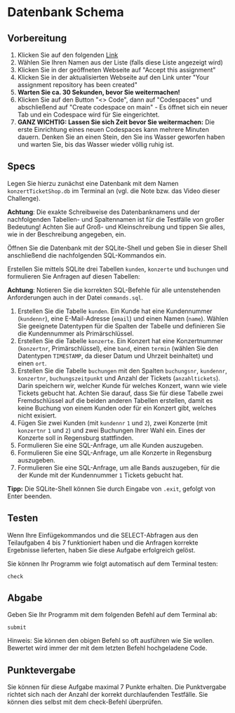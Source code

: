 # Datenbank Schema

## Vorbereitung
1. Klicken Sie auf den folgenden [Link](https://classroom.github.com/a/f2syTWSl)
2. Wählen Sie Ihren Namen aus der Liste (falls diese Liste angezeigt wird)
2. Klicken Sie in der geöffneten Webseite auf "Accept this assignment"
3. Klicken Sie in der aktualisierten Webseite auf den Link unter "Your assignment repository has been created"
4. **Warten Sie ca. 30 Sekunden, bevor Sie weitermachen!**
5. Klicken Sie auf den Button "<> Code", dann auf "Codespaces" und abschließend auf "Create codespace on main" - Es öffnet sich ein neuer Tab und ein Codespace wird für Sie eingerichtet.
6. **GANZ WICHTIG: Lassen Sie sich Zeit bevor Sie weitermachen:** Die erste Einrichtung eines neuen Codespaces kann mehrere Minuten dauern. Denken Sie an einen Stein, den Sie ins Wasser geworfen haben und warten Sie, bis das Wasser wieder völlig ruhig ist.

## Specs
Legen Sie hierzu zunächst eine Datenbank mit dem Namen ```konzertTicketShop.db``` im Terminal an (vgl. die Note bzw. das Video dieser Challenge). 

**Achtung**: Die exakte Schreibweise des Datenbanknamens und der nachfolgenden Tabellen- und Spaltennamen ist für die Testfälle von großer Bedeutung! Achten Sie auf Groß- und Kleinschreibung und tippen Sie alles, wie in der Beschreibung angegeben, ein.

Öffnen Sie die Datenbank mit der SQLite-Shell und geben Sie in dieser Shell anschließend die nachfolgenden SQL-Kommandos ein.

Erstellen Sie mittels SQLite drei Tabellen ```kunden```, ```konzerte``` und ```buchungen``` und formulieren Sie Anfragen auf diesen Tabellen:

**Achtung**: Notieren Sie die korrekten SQL-Befehle für alle untenstehenden Anforderungen auch in der Datei ```commands.sql```.

1. Erstellen Sie die Tabelle ```kunden```. Ein Kunde hat eine Kundennummer (```kundennr```), eine E-Mail-Adresse (```email```) und einen Namen (```name```). Wählen Sie geeignete Datentypen für die Spalten der Tabelle und definieren Sie die Kundennummer als Primärschlüssel.
2. Erstellen Sie die Tabelle ```konzerte```. Ein Konzert hat eine Konzertnummer (```konzertnr```, Primärschlüssel), eine ```band```, einen ```termin``` (wählen Sie den Datentypen ```TIMESTAMP```, da dieser Datum und Uhrzeit beinhaltet) und einen ```ort```.
3. Erstellen Sie die Tabelle ```buchungen``` mit den Spalten ```buchungsnr```, ```kundennr```, ```konzertnr```, ```buchungszeitpunkt``` und Anzahl der Tickets (```anzahltickets```). Darin speichern wir, welcher Kunde für welches Konzert, wann wie viele Tickets gebucht hat. Achten Sie darauf, dass Sie für diese Tabelle zwei Fremdschlüssel auf die beiden anderen Tabellen erstellen, damit es keine Buchung von einem Kunden oder für ein Konzert gibt, welches nicht exisiert.
4. Fügen Sie zwei Kunden (mit ```kundennr``` ```1``` und ```2```), zwei Konzerte (mit ```konzertnr``` ```1``` und ```2```) und zwei Buchungen Ihrer Wahl ein. Eines der Konzerte soll in Regensburg stattfinden.
5. Formulieren Sie eine SQL-Anfrage, um alle Kunden auszugeben.
6. Formulieren Sie eine SQL-Anfrage, um alle Konzerte in Regensburg auszugeben.
7. Formulieren Sie eine SQL-Anfrage, um alle Bands auszugeben, für die der Kunde mit der Kundennummer ```1``` Tickets gebucht hat.

**Tipp:** Die SQLite-Shell können Sie durch Eingabe von ```.exit```, gefolgt von Enter beenden.

## Testen
Wenn Ihre Einfügekommandos und die SELECT-Abfragen aus den Teilaufgaben 4 bis 7 funktioniert haben und die Anfragen korrekte Ergebnisse lieferten, haben Sie diese Aufgabe erfolgreich gelöst. 

Sie können Ihr Programm wie folgt automatisch auf dem Terminal testen:

    check

## Abgabe

Geben Sie Ihr Programm mit dem folgenden Befehl auf dem Terminal ab:

    submit

Hinweis: Sie können den obigen Befehl so oft ausführen wie Sie wollen. Bewertet wird immer der mit dem letzten Befehl hochgeladene Code.


## Punktevergabe
Sie können für diese Aufgabe maximal 7 Punkte erhalten. Die Punktvergabe richtet sich nach der Anzahl der korrekt durchlaufenden Testfälle. Sie können dies selbst mit dem check-Befehl überprüfen.